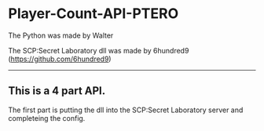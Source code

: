 # Player-Count-API-PTERO

The Python was made by Walter

The SCP:Secret Laboratory dll was made by 6hundred9 (https://github.com/6hundred9)
 
 
--------------------------------------------------
                   
 
## This is a 4 part API.


The first part is putting the dll into the SCP:Secret Laboratory server and completeing the config.

